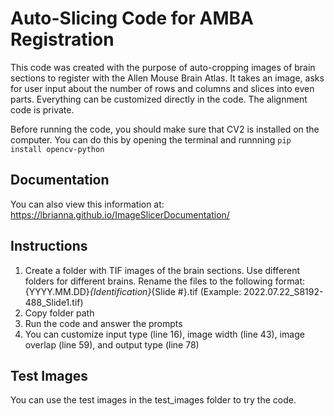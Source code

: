 # Auto-Slicing Code for AMBA Registration

This code was created with the purpose of auto-cropping images of brain sections to register with the Allen Mouse Brain Atlas. It takes an image, asks for user input about the number of rows and columns and slices into even parts. Everything can be customized directly in the code. The alignment code is private.

Before running the code, you should make sure that CV2 is installed on the computer. You can do this by opening the terminal and runnning `pip install opencv-python`

## Documentation
You can also view this information at: https://lbrianna.github.io/ImageSlicerDocumentation/
## Instructions
1. Create a folder with TIF images of the brain sections. Use different folders for different brains. Rename the files to the following format: {YYYY.MM.DD}_{Identification}_{Slide #}.tif (Example: 2022.07.22_S8192-488_Slide1.tif)
2. Copy folder path
3. Run the code and answer the prompts
4. You can customize input type (line 16), image width (line 43), image overlap (line 59), and output type (line 78)

## Test Images
You can use the test images in the test_images folder to try the code.
